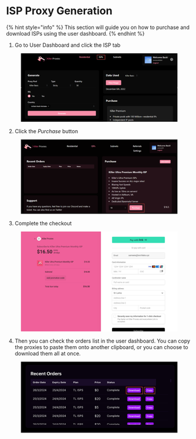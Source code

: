 # ISP Proxy Generation

{% hint style="info" %}
This section will guide you on how to purchase and download ISPs using the user dashboard.
{% endhint %}

1. Go to User Dashboard and click the ISP tab

<figure><img src="../.gitbook/assets/a (9).png" alt=""><figcaption></figcaption></figure>

2. Click the _Purchase_ button

<figure><img src="../.gitbook/assets/b (7).png" alt=""><figcaption></figcaption></figure>

3. Complete the checkout

<figure><img src="../.gitbook/assets/c (6).png" alt=""><figcaption></figcaption></figure>

4. Then you can check the orders list in the user dashboard. You can copy the proxies to paste them onto another clipboard, or you can choose to download them all at once.

<figure><img src="../.gitbook/assets/d (3).png" alt=""><figcaption></figcaption></figure>



